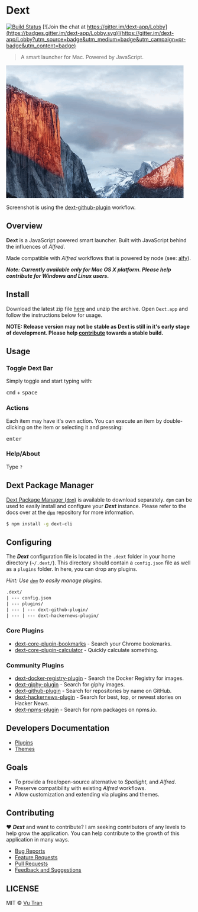 # Dext

[![Build Status](https://travis-ci.org/vutran/dext.svg?branch=master)](https://travis-ci.org/vutran/dext) [![Join the chat at https://gitter.im/dext-app/Lobby](https://badges.gitter.im/dext-app/Lobby.svg)](https://gitter.im/dext-app/Lobby?utm_source=badge&utm_medium=badge&utm_campaign=pr-badge&utm_content=badge)

> A smart launcher for Mac. Powered by JavaScript.

![](screenshot.gif?raw=true)

Screenshot is using the [dext-github-plugin](https://github.com/vutran/dext-github-plugin) workflow.

## Overview

**Dext** is a JavaScript powered smart launcher. Built with JavaScript behind the influences of *Alfred*.

Made compatible with *Alfred* workflows that is powered by node (see: [alfy](https://github.com/sindresorhus/alfy)).

***Note: Currently available only for Mac OS X platform. Please help contribute for Windows and Linux users.***

## Install

Download the latest zip file [here](https://github.com/vutran/dext/releases/) and unzip the archive. Open `Dext.app` and follow the instructions below for usage.

**NOTE: Release version may not be stable as Dext is still in it's early stage of development. Please help [contribute](CONTRIBUTING.md) towards a stable build.**

## Usage

### Toggle Dext Bar

Simply toggle and start typing with:

<kbd>cmd</kbd> + <kbd>space</kbd>

### Actions

Each item may have it's own action. You can execute an item by double-clicking on the item or selecting it and pressing:

<kbd>enter</kbd>

### Help/About

Type `?`

## Dext Package Manager

[Dext Package Manager (`dpm`)](https://github.com/vutran/dext-cli) is available to download separately. `dpm` can be used to easily install and configure your ***Dext*** instance. Please refer to the docs over at the [`dpm`](https://github.com/vutran/dext-cli) repository for more information.

```bash
$ npm install -g dext-cli
```

## Configuring

The ***Dext*** configuration file is located in the `.dext` folder in your home directory (`~/.dext/`). This directory should contain a `config.json` file as well as a `plugins` folder. In here, you can drop any plugins.

*Hint: Use [`dpm`](https://github.com/vutran/dext-cli) to easily manage plugins.*

```
.dext/
| --- config.json
| --- plugins/
| --- | --- dext-github-plugin/
| --- | --- dext-hackernews-plugin/
```

### Core Plugins

- [dext-core-plugin-bookmarks](https://github.com/vutran/dext-core-plugin-bookmarks) - Search your Chrome bookmarks.
- [dext-core-plugin-calculator](https://github.com/vutran/dext-core-plugin-calculator) - Quickly calculate something.

### Community Plugins

- [dext-docker-registry-plugin](https://github.com/vutran/dext-docker-registry-plugin) - Search the Docker Registry for images.
- [dext-giphy-plugin](https://github.com/adnasa/dext-giphy-plugin) - Search for giphy images.
- [dext-github-plugin](https://github.com/vutran/dext-github-plugin) - Search for repositories by name on GitHub.
- [dext-hackernews-plugin](https://github.com/vutran/dext-hackernews-plugin) - Search for best, top, or newest stories on Hacker News.
- [dext-npms-plugin](https://github.com/hypebeast/dext-npms-plugin) -  Search for npm packages on npms.io.

## Developers Documentation

- [Plugins](docs/PLUGINS.md)
- [Themes](docs/THEMES.md)

## Goals

- To provide a free/open-source alternative to *Spotlight*, and *Alfred*.
- Preserve compatibility with existing *Alfred* workflows.
- Allow customization and extending via plugins and themes.

## Contributing

♥ ***Dext*** and want to contribute? I am seeking contributors of any levels to help grow the application. You can help contribute to the growth of this application in many ways.

- [Bug Reports](CONTRIBUTING.md#bug-reports)
- [Feature Requests](CONTRIBUTING.md#feature-requests)
- [Pull Requests](CONTRIBUTING.md#pull-requests)
- [Feedback and Suggestions](CONTRIBUTING.md#feedback-and-suggestions)


## LICENSE

MIT © [Vu Tran](https://github.com/vutran/)
